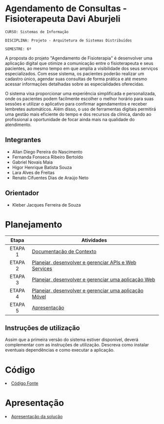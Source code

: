 # Agendamento de Consultas - Fisioterapeuta Davi Aburjeli

`CURSO: Sistemas de Informação`

`DISCIPLINA: Projeto - Arquitetura de Sistemas Distribuídos`

`SEMESTRE: 6º`

A proposta do projeto "Agendamento de Fisioterapia" é desenvolver uma aplicação digital que otimize a comunicação entre o fisioterapeuta e seus pacientes, ao mesmo tempo em que amplia a visibilidade dos seus serviços especializados. Com esse sistema, os pacientes poderão realizar um cadastro único, agendar suas consultas de forma prática e até mesmo acessar informações detalhadas sobre as especialidades oferecidas.

O sistema visa proporcionar uma experiência simplificada e personalizada, onde os pacientes podem facilmente escolher o melhor horário para suas sessões e utilizar o aplicativo para confirmar agendamentos e receber lembretes automáticos. Além disso, o uso de ferramentas digitais permitirá uma gestão mais eficiente do tempo e dos recursos da clínica, dando ao profissional a oportunidade de focar ainda mais na qualidade do atendimento.

 

## Integrantes

* Allan Diego Pereira do Nascimento
* Fernanda Fonseca Ribeiro Bertoldo
* Gabriel Novais Maia
* Higor Henrique Batista Souza
* Lara Alves de Freitas
* Renato Cifuentes Dias de Araújo Neto

## Orientador

* Kleber Jacques Ferreira de Souza

# Planejamento

| Etapa         | Atividades |
|  :----:   | ----------- |
| ETAPA 1         |[Documentação de Contexto](docs/contexto.md) <br> |
| ETAPA 2         |[Planejar, desenvolver e gerenciar APIs e Web Services](docs/backend-apis.md) <br> |
| ETAPA 3         |[Planejar, desenvolver e gerenciar uma aplicação Web](docs/frontend-web.md) |
| ETAPA 4        |[Planejar, desenvolver e gerenciar uma aplicação Móvel](docs/frontend-mobile.md) <br>  |
| ETAPA 5         | [Apresentação](presentation/README.md) |
## Instruções de utilização

Assim que a primeira versão do sistema estiver disponível, deverá complementar com as instruções de utilização. Descreva como instalar eventuais dependências e como executar a aplicação.

# Código

<li><a href="src/README.md"> Código Fonte</a></li>

# Apresentação

<li><a href="presentation/README.md"> Apresentação da solução</a></li>
